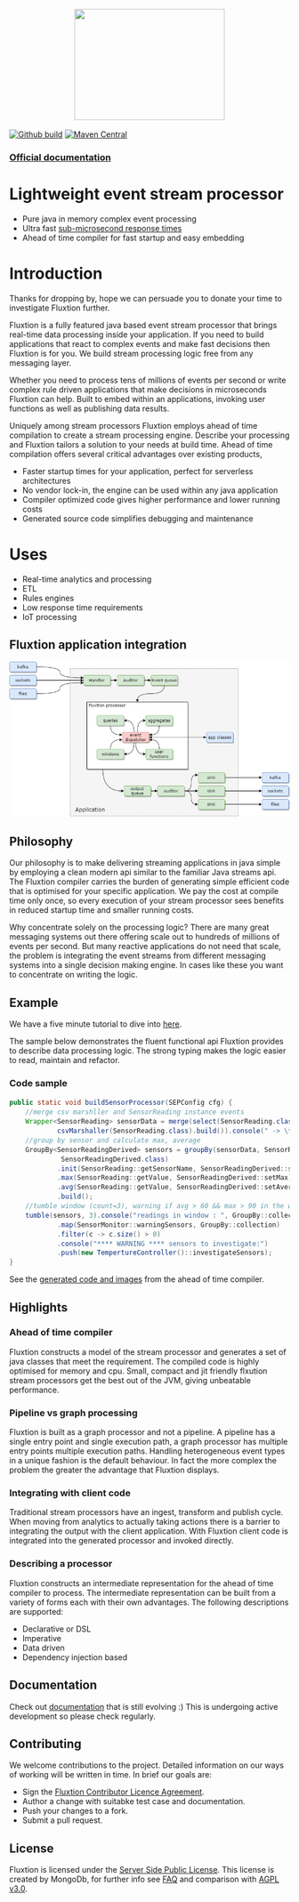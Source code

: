 <p align="center">
    <a href="https://v12technology.github.io/fluxtion/">
        <img width="270" height="200" src="images/Fluxtion_logo.png">
    </a>
</p>

[![Github build](https://github.com/v12technology/fluxtion/workflows/MavenCI/badge.svg)](https://github.com/v12technology/fluxtion/actions)
[![Maven Central](https://maven-badges.herokuapp.com/maven-central/com.fluxtion/fluxtion-api/badge.svg)](https://maven-badges.herokuapp.com/maven-central/com.fluxtion/fluxtion-api)

### [Official documentation](https://v12technology.github.io/fluxtion/)
# Lightweight event stream processor
 - Pure java in memory complex event processing 
 - Ultra fast [sub-microsecond response times](http://fluxtion.com/solutions/high-performance-flight-analysis/)
 - Ahead of time compiler for fast startup and easy embedding

# Introduction
Thanks for dropping by, hope we can persuade you to donate your time to investigate Fluxtion further.

Fluxtion is a fully featured java based event stream processor that brings real-time data processing 
inside your application. If you need to build applications that react to complex events and make 
fast decisions then Fluxtion is for you. We build stream processing logic free from any messaging 
layer.

Whether you need to process tens of millions of events per 
second or write complex rule driven applications that make decisions in microseconds Fluxtion can help. 
Built to embed within an applications, invoking user functions as well as publishing data results.

Uniquely among stream processors Fluxtion employs ahead of time compilation to create a stream processing engine. 
Describe your processing and Fluxtion tailors a solution to your needs at build time. 
Ahead of time compilation offers several critical advantages over existing products, 
 - Faster startup times for your application, perfect for serverless architectures
 - No vendor lock-in, the engine can be used within any java application
 - Compiler optimized code gives higher performance and lower running costs
 - Generated source code simplifies debugging and maintenance

# Uses
 - Real-time analytics and processing
 - ETL
 - Rules engines
 - Low response time requirements
 - IoT processing

## Fluxtion application integration
![](docs/images/integration-overview.png)

## Philosophy
Our philosophy is to make delivering streaming applications in java simple by employing a 
clean modern api similar to the familiar Java streams api. The Fluxtion compiler carries the 
burden of generating simple efficient code that is optimised for your specific application. 
We pay the cost at compile time only once, so every execution of your stream processor sees 
benefits in reduced startup time and smaller running costs.

Why concentrate solely on the processing logic? There are many great messaging systems 
out there offering scale out to hundreds of millions of events per second. But many reactive 
applications do not need that scale, the problem is integrating the event streams from 
different messaging systems into a single decision making engine. In cases like these 
you want to concentrate on writing the logic. 

## Example
We have a five minute tutorial to dive into [here](https://github.com/v12technology/fluxtion-quickstart/tree/master).  

The sample below demonstrates the fluent functional api Fluxtion provides to 
describe data processing logic. The strong typing makes the logic easier to read, maintain and refactor.

### Code sample
```java
public static void buildSensorProcessor(SEPConfig cfg) {
    //merge csv marshller and SensorReading instance events
    Wrapper<SensorReading> sensorData = merge(select(SensorReading.class),
            csvMarshaller(SensorReading.class).build()).console(" -> \t");
    //group by sensor and calculate max, average
    GroupBy<SensorReadingDerived> sensors = groupBy(sensorData, SensorReading::getSensorName, 
             SensorReadingDerived.class)
            .init(SensorReading::getSensorName, SensorReadingDerived::setSensorName)
            .max(SensorReading::getValue, SensorReadingDerived::setMax)
            .avg(SensorReading::getValue, SensorReadingDerived::setAverage)
            .build();
    //tumble window (count=3), warning if avg > 60 && max > 90 in the window for a sensor
    tumble(sensors, 3).console("readings in window : ", GroupBy::collection)
            .map(SensorMonitor::warningSensors, GroupBy::collection)
            .filter(c -> c.size() > 0)
            .console("**** WARNING **** sensors to investigate:")
            .push(new TempertureController()::investigateSensors);
}
```
 
See the [generated code and images](https://github.com/v12technology/fluxtion-quickstart/tree/master/src/main/resources/com/fluxtion/quickstart/roomsensor/generated) 
from the ahead of time compiler.

## Highlights
### Ahead of time compiler
Fluxtion constructs a model of the stream processor and generates a set of java classes 
that meet the requirement. The compiled code is highly optimised for memory and cpu. Small, 
compact and jit friendly flxution stream processors get the best out of the JVM, giving 
unbeatable performance. 
### Pipeline vs graph processing
Fluxtion is built as a graph processor and not a pipeline. A pipeline has a single entry 
point and single execution path, a graph processor has multiple entry points multiple execution 
paths. Handling heterogeneous event types in a unique fashion is the default behaviour. 
In fact the more complex the problem the greater the advantage that Fluxtion displays. 
### Integrating with client code
Traditional stream processors have an ingest, transform and publish cycle. When moving 
from analytics to actually taking actions there is a barrier to integrating the output 
with the client application. With Fluxtion client code is integrated into the generated 
processor and invoked directly. 
### Describing a processor
Fluxtion constructs an intermediate representation for the ahead of time compiler to process. 
The intermediate representation can be built from a variety of forms each with their 
own advantages. The following descriptions are supported:
 - Declarative or DSL
 - Imperative
 - Data driven
 - Dependency injection based

## Documentation
Check out [documentation](https://v12technology.github.io/fluxtion/) that is still evolving :)
This is undergoing active development so please check regularly.
## Contributing
We welcome contributions to the project. Detailed information on our ways of working will 
be written in time. In brief our goals are:

* Sign the [Fluxtion Contributor Licence Agreement](https://github.com/v12technology/fluxtion/blob/master/contributorLicenseAgreement).
* Author a change with suitabke test case and documentation.
* Push your changes to a fork.
* Submit a pull request.
## License
Fluxtion is licensed under the [Server Side Public License](https://www.mongodb.com/licensing/server-side-public-license). 
This license is created by MongoDb, for further info see [FAQ](https://www.mongodb.com/licensing/server-side-public-license/faq) 
and comparison with [AGPL v3.0](https://www.mongodb.com/licensing/server-side-public-license/faq).

